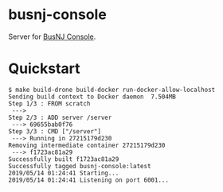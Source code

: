 # busnj-console

Server for [BusNJ Console](https://console.busnj.chuhlomin.com).

# Quickstart

```
$ make build-drone build-docker run-docker-allow-localhost
Sending build context to Docker daemon  7.504MB
Step 1/3 : FROM scratch
 ---> 
Step 2/3 : ADD server /server
 ---> 69655bab0f76
Step 3/3 : CMD ["/server"]
 ---> Running in 27215179d230
Removing intermediate container 27215179d230
 ---> f1723ac81a29
Successfully built f1723ac81a29
Successfully tagged busnj-console:latest
2019/05/14 01:24:41 Starting...
2019/05/14 01:24:41 Listening on port 6001...
```
